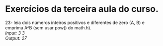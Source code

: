 # Exercícios da terceira aula do curso.

23- leia dois números inteiros positivos e diferentes de zero (A, B) e emprima A^B (sem usar pow() do math.h).  
*Input: 3 3*  
*Output: 27*  
